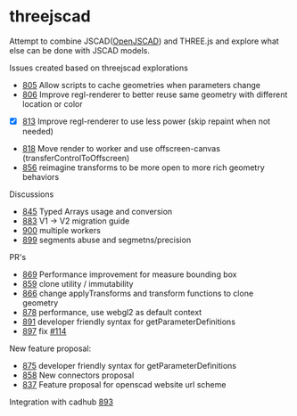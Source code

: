 # threejscad
Attempt to combine JSCAD([OpenJSCAD](https://github.com/jscad/OpenJSCAD.org)) and THREE.js and explore what else can be done with JSCAD models. 

Issues created based on threejscad explorations
 - [805](https://github.com/jscad/OpenJSCAD.org/issues/805) Allow scripts to cache geometries when parameters change
 - [806](https://github.com/jscad/OpenJSCAD.org/issues/806) Improve regl-renderer to better reuse same geometry with different location or color
 - [x] [813](https://github.com/jscad/OpenJSCAD.org/issues/813) Improve regl-renderer to use less power (skip repaint when not needed)
 - [818](https://github.com/jscad/OpenJSCAD.org/issues/818) Move render to worker and use offscreen-canvas (transferControlToOffscreen)
 - [856](https://github.com/jscad/OpenJSCAD.org/issues/856) reimagine transforms to be more open to more rich geometry behaviors

Discussions
 - [845](https://github.com/jscad/OpenJSCAD.org/discussions/845) Typed Arrays usage and conversion
 - [883](https://github.com/jscad/OpenJSCAD.org/discussions/883) V1 -> V2 migration guide
 - [900](https://github.com/jscad/OpenJSCAD.org/discussions/900) multiple workers
 - [899](https://github.com/jscad/OpenJSCAD.org/discussions/899) segments abuse and segmetns/precision

PR's
 - [869](https://github.com/jscad/OpenJSCAD.org/pull/869) Performance improvement for measure bounding box
 - [859](https://github.com/jscad/OpenJSCAD.org/pull/859) clone utility / immutability
 - [866](https://github.com/jscad/OpenJSCAD.org/pull/866) change applyTransforms and transform functions to clone geometry
 - [878](https://github.com/jscad/OpenJSCAD.org/pull/878) performance, use webgl2 as default context
 - [891](https://github.com/jscad/OpenJSCAD.org/pull/891) developer friendly syntax for getParameterDefinitions
 - [897](https://github.com/jscad/OpenJSCAD.org/pull/897) fix [#114](https://github.com/jscad/OpenJSCAD.org/issues/114)

New feature proposal:
 - [875](https://github.com/jscad/OpenJSCAD.org/discussions/875) developer friendly syntax for getParameterDefinitions
 - [858](https://github.com/jscad/OpenJSCAD.org/discussions/858) New connectors proposal 
 - [837](https://github.com/jscad/OpenJSCAD.org/discussions/837) Feature proposal for openscad website url scheme

Integration with cadhub [893](https://github.com/jscad/OpenJSCAD.org/discussions/893)
